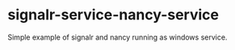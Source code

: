 signalr-service-nancy-service
=============================

Simple example of signalr and nancy running as windows service.
